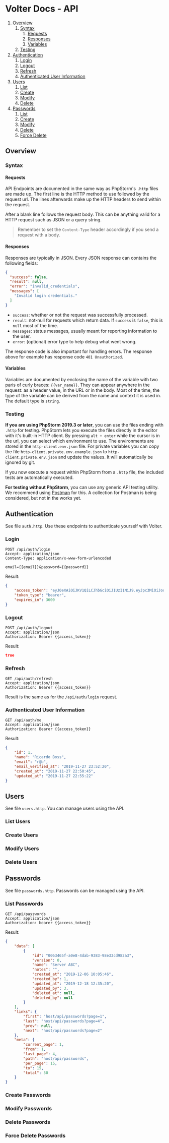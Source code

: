 # Volter Docs - API

1. [Overview](#overview)
    1. [Syntax](#syntax)
        1. [Requests](#requests)
        2. [Responses](#responses)
        3. [Variables](#variables)
    2. [Testing](#testing)
2. [Authentication](#authentication)
    1. [Login](#login)
    2. [Logout](#logout)
    3. [Refresh](#refresh)
    4. [Authenticated User Information](#authenticated-user-information)
3. [Users](#users)
    1. [List](#list-users)
    2. [Create](#create-users)
    3. [Modify](#modify-users)
    4. [Delete](#delete-users)
4. [Passwords](#passwords)
    1. [List](#list-passwords)
    2. [Create](#create-passwords)
    3. [Modify](#modify-passwords)
    4. [Delete](#delete-passwords)
    5. [Force Delete](#force-delete-passwords)

## Overview

### Syntax

#### Requests

API Endpoints are documented in the same way as PhpStorm's `.http` files are made up.
The first line is the HTTP method to use followed by the request url.
The lines afterwards make up the HTTP headers to send within the request.

After a blank line follows the request body. This can be anything valid for a HTTP
request such as JSON or a query string.

> Remember to set the `Content-Type` header accordingly if you send a request with a body.

#### Responses

Responses are typically in JSON. Every JSON response can contains the following fields:

```json
{
  "success": false,
  "result": null,
  "error": "invalid_credentials",
  "messages": [
    "Invalid login credentials."
  ]
}
```

* `success`: whether or not the request was successfully processed.
* `result`: not-null for requests which return data. If `success` is `false`, this is `null` most of the time.
* `messages`: status messages, usually meant for reporting information to the user.
* `error`: (optional) error type to help debug what went wrong.

The response code is also important for handling errors.
The response above for example has response code `401 Unauthorized`.

#### Variables

Variables are documented by enclosing the name of the variable with two paris of curly braces: `{{var_name}}`.
They can appear anywhere in the request: as a header value, in the URL or in the body.
Most of the time, the type of the variable can be derived from the name and context it is used in.
The default type is `string`.

### Testing

**If you are using PhpStorm 2019.3 or later**, you can use the files ending with `.http` for testing.
PhpStorm lets you execute the files directly in the editor with it's built-in HTTP client.
By pressing `alt + enter` while the cursor is in the url, you can select which environment to use.
The environments are stored in the `http-client.env.json` file.
For private variables you can copy the file `http-client.private.env.example.json` to `http-client.private.env.json` and update the values.
It will automatically be ignored by git.

If you now execute a request within PhpStorm from a `.http` file, the included tests are automatically executed.

**For testing without PhpStorm**, you can use any generic API testing utility.
We recommend using [Postman](https://www.getpostman.com/) for this.
A collection for Postman is being considered, but not in the works yet.

## Authentication

See file `auth.http`. Use these endpoints to authenticate yourself with Volter.

### Login

```
POST /api/auth/login
Accept: application/json
Content-Type: application/x-www-form-urlencoded

email={{email}}&password={{password}}
```

Result:

```json
{
    "access_token": "eyJ0eXAiOiJKV1QiLCJhbGciOiJIUzI1NiJ9.eyJpc3MiOiJodHRwOlwvXC9sb2NhbGhvc3Q6ODAwMFwvYXBpXC9hdXRoXC9sb2dpbiIsImlhdCI6MTU3NTExNjQzMSwiZXhwIjoxNTc1MTIwMDMxLCJuYmYiOjE1NzUxMTY0MzEsImp0aSI6InNhUmI3WktiZnBsazJpYksiLCJzdWIiOjEsInBydiI6IjIzYmQ1Yzg5NDlmNjAwYWRiMzllNzAxYzQwMDg3MmRiN2E1OTc2ZjcifQ.J4mWIsXWgwLJRxcwLGYbaxYxHrmzF0KGMDH6JIMXh_o",
    "token_type": "bearer",
    "expires_in": 3600
}
```

### Logout

```
POST /api/auth/logout
Accept: application/json
Authorization: Bearer {{access_token}}
```

Result:

```json
true
```

### Refresh

```
GET /api/auth/refresh
Accept: application/json
Authorization: Bearer {{access_token}}
```

Result is the same as for the `/api/auth/login` request.

### Authenticated User Information

```
GET /api/auth/me
Accept: application/json
Authorization: Bearer {{access_token}}
```

Result:

```json
{
    "id": 1,
    "name": "Ricardo Boss",
    "email": "r@b",
    "email_verified_at": "2019-11-27 23:52:20",
    "created_at": "2019-11-27 22:50:45",
    "updated_at": "2019-11-27 22:55:22"
}
```

## Users

See file `users.http`. You can manage users using the API.

### List Users

### Create Users

### Modify Users

### Delete Users

## Passwords

See file `passwords.http`. Passwords can be managed using the API.

### List Passwords

```
GET /api/passwords
Accept: application/json
Authorization: bearer {{access_token}}
```

Result:
```json
{
    "data": [
        {
            "id": "0063465f-a0e8-4dab-9383-98e33cd982a3",
            "version": 0,
            "name": "Server ABC",
            "notes": "",
            "created_at": "2019-12-06 10:05:46",
            "created_by": 1,
            "updated_at": "2019-12-18 12:35:20",
            "updated_by": 3,
            "deleted_at": null,
            "deleted_by": null
        }
    ],
    "links": {
        "first": "host/api/passwords?page=1",
        "last": "host/api/passwords?page=4",
        "prev": null,
        "next": "host/api/passwords?page=2"
    },
    "meta": {
        "current_page": 1,
        "from": 1,
        "last_page": 4,
        "path": "host/api/passwords",
        "per_page": 15,
        "to": 15,
        "total": 50
    }
}
```

### Create Passwords

### Modify Passwords

### Delete Passwords

### Force Delete Passwords
